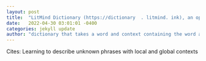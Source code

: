 ```yaml
---
layout: post
title:  "LitMind Dictionary (https://dictionary  . litmind. ink), an open-source online generative"
date:   2022-04-30 03:01:01 -0400
categories: jekyll update
author: "dictionary that takes a word and context containing the word as input and"
---
```

Cites: Learning to describe unknown phrases with local and global contexts